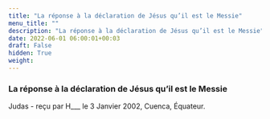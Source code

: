 ```yaml
---
title: "La réponse à la déclaration de Jésus qu’il est le Messie"
menu_title: ""
description: "La réponse à la déclaration de Jésus qu’il est le Messie"
date: 2022-06-01 06:00:01+00:03
draft: False
hidden: True
weight:
---
```

### La réponse à la déclaration de Jésus qu’il est le Messie

Judas - reçu par H___  le 3 Janvier 2002, Cuenca, Équateur.



